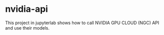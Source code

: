# nvidia-api

This project in jupyterlab shows how to call NVIDIA GPU CLOUD (NGC) API and use their models.
